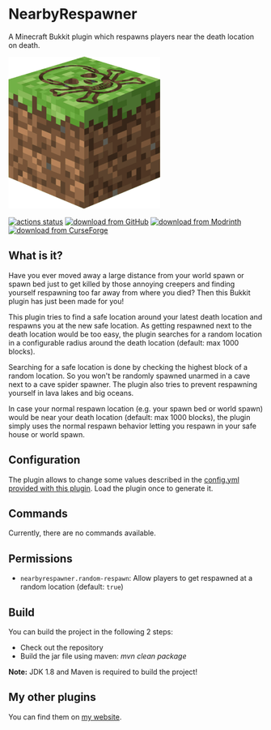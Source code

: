 # NearbyRespawner

A Minecraft Bukkit plugin which respawns players near the death location on death.

<img src="logo.png" alt="Logo" height="300"/>

[![actions status](https://github.com/Programie/NearbyRespawner/actions/workflows/build.yml/badge.svg)](https://github.com/Programie/NearbyRespawner/actions/workflows/build.yml)
[![download from GitHub](https://img.shields.io/badge/download-Releases-blue?logo=github)](https://github.com/Programie/NearbyRespawner/releases/latest)
[![download from Modrinth](https://img.shields.io/badge/download-Modrinth-blue?logo=modrinth)](https://modrinth.com/plugin/nearbyrespawner)
[![download from CurseForge](https://img.shields.io/badge/download-CurseForge-blue?logo=curseforge)](https://www.curseforge.com/minecraft/bukkit-plugins/nearbyrespawner)

## What is it?

Have you ever moved away a large distance from your world spawn or spawn bed just to get killed by those annoying creepers and finding yourself respawning too far away from where you died? Then this Bukkit plugin has just been made for you!

This plugin tries to find a safe location around your latest death location and respawns you at the new safe location. As getting respawned next to the death location would be too easy, the plugin searches for a random location in a configurable radius around the death location (default: max 1000 blocks).

Searching for a safe location is done by checking the highest block of a random location. So you won't be randomly spawned unarmed in a cave next to a cave spider spawner. The plugin also tries to prevent respawning yourself in lava lakes and big oceans.

In case your normal respawn location (e.g. your spawn bed or world spawn) would be near your death location (default: max 1000 blocks), the plugin simply uses the normal respawn behavior letting you respawn in your safe house or world spawn.

## Configuration

The plugin allows to change some values described in the [config.yml provided with this plugin](src/main/resources/config.yml). Load the plugin once to generate it.

## Commands

Currently, there are no commands available.

## Permissions

* `nearbyrespawner.random-respawn`: Allow players to get respawned at a random location (default: `true`)

## Build

You can build the project in the following 2 steps:

 * Check out the repository
 * Build the jar file using maven: *mvn clean package*

**Note:** JDK 1.8 and Maven is required to build the project!

## My other plugins

You can find them on [my website](https://selfcoders.com/projects/minecraft-plugins).
